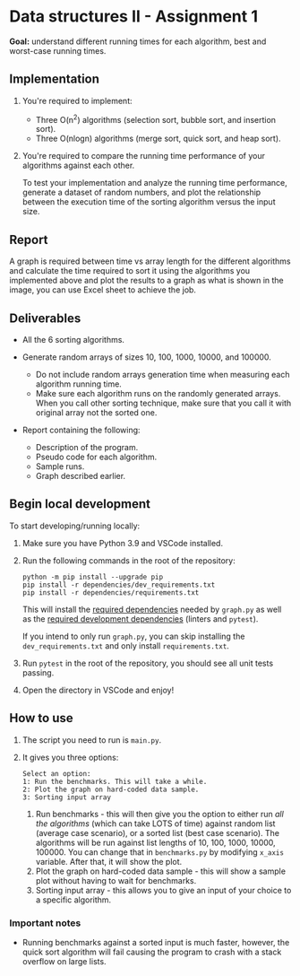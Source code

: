 # Data structures II - Assignment 1

**Goal:** understand different running times for each algorithm, best and worst-case running times.

## Implementation

1. You're required to implement:

    - Three O(n<sup>2</sup>) algorithms (selection sort, bubble sort, and insertion sort).
    - Three O(nlogn) algorithms (merge sort, quick sort, and heap sort).

2. You're required to compare the running time performance of your algorithms against each other.

    To test your implementation and analyze the running time performance, generate a dataset of random numbers, and plot the relationship between the execution time of the sorting algorithm versus the input size.

## Report

A graph is required between time vs array length for the different algorithms and calculate the time required to sort it using the algorithms you implemented above and plot the results to a graph as what is shown in the image, you can use Excel sheet to achieve the job.

## Deliverables

- All the 6 sorting algorithms.
- Generate random arrays of sizes 10, 100, 1000, 10000, and 100000.

  - Do not include random arrays generation time when measuring each algorithm running time.
  - Make sure each algorithm runs on the randomly generated arrays. When you call other sorting technique, make sure that you call it with original array not the sorted one.

- Report containing the following:

    - Description of the program.
    - Pseudo code for each algorithm.
    - Sample runs.
    - Graph described earlier.

## Begin local development

To start developing/running locally:

1. Make sure you have Python 3.9 and VSCode installed.
2. Run the following commands in the root of the repository:

    ```
    python -m pip install --upgrade pip
    pip install -r dependencies/dev_requirements.txt
    pip install -r dependencies/requirements.txt
    ```

    This will install the [required dependencies](dependencies/requirements.txt) needed by `graph.py` as well as the [required development dependencies](dependencies/dev_requirements.txt) (linters and `pytest`).

    If you intend to only run `graph.py`, you can skip installing the `dev_requirements.txt` and only install `requirements.txt`.

3. Run `pytest` in the root of the repository, you should see all unit tests passing.
4. Open the directory in VSCode and enjoy!

## How to use

1. The script you need to run is `main.py`.
2. It gives you three options:

    ```
    Select an option:
    1: Run the benchmarks. This will take a while.
    2: Plot the graph on hard-coded data sample.
    3: Sorting input array
    ```

    1. Run benchmarks - this will then give you the option to either run *all the algorithms* (which can take LOTS of time) against random list (average case scenario), or a sorted list (best case scenario). The algorithms will be run against list lengths of 10, 100, 1000, 10000, 100000. You can change that in `benchmarks.py` by modifying `x_axis` variable. After that, it will show the plot.
    2. Plot the graph on hard-coded data sample - this will show a sample plot without having to wait for benchmarks.
    3. Sorting input array - this allows you to give an input of your choice to a specific algorithm.

### Important notes

- Running benchmarks against a sorted input is much faster, however, the quick sort algorithm will fail causing the program to crash with a stack overflow on large lists.
